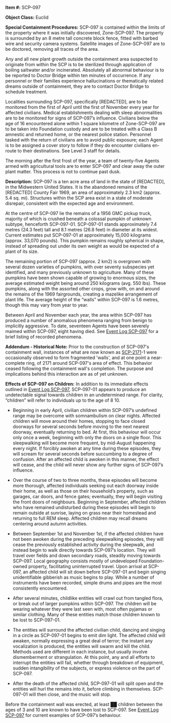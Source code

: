 **Item #:** SCP-097

**Object Class:** Euclid

**Special Containment Procedures:** SCP-097 is contained within the limits of the property where it was initially discovered, Zone-SCP-097. The property is surrounded by an 8 metre tall concrete block fence, fitted with barbed wire and security camera systems. Satellite images of Zone-SCP-097 are to be doctored, removing all traces of the area.

Any and all new plant growth outside the containment area suspected to originate from within the SCP is to be sterilized through application of boiling saltwater and/or incinerated. Absolutely all abnormal behaviour is to be reported to Doctor Bridge within ten minutes of occurrence. If any personnel or their families experience hallucinations or thematically related dreams outside of containment, they are to contact Doctor Bridge to schedule treatment.

Localities surrounding SCP-097, specifically \[REDACTED\], are to be monitored from the first of April until the first of November every year for affected civilians. Medical establishments dealing with sleep abnormalities are to be monitored for signs of SCP-097’s influence. Civilians below the age of 16 encountered alone within 1 square kilometre of Zone-SCP-097 are to be taken into Foundation custody and are to be treated with a Class B amnestic and returned home, or the nearest police station. Personnel tasked with the return of civilians are to avoid public exposure; each Agent is to be assigned a cover story to follow if they do encounter civilians en-route to their destinations. See Level 3 staff for details.

The morning after the first frost of the year, a team of twenty-five Agents armed with agricultural tools are to enter SCP-097 and clear away the outer plant matter. This process is not to continue past dusk.

**Description:** SCP-097 is a ten acre area of land in the state of \[REDACTED\], in the Midwestern United States. It is the abandoned remains of the \[REDACTED\] County Fair 1969, an area of approximately 2.3 km2 (approx. 5.4 sq. mi). Structures within the SCP area exist in a state of moderate disrepair, consistent with the expected age and environment.

At the centre of SCP-097 lie the remains of a 1956 GMC pickup truck, majority of which is crushed beneath a colossal pumpkin of unknown subtype, henceforth SCP-097-01. SCP-097-01 stands approximately 7.4 metres (24.3 feet) tall and 8.1 metres (26.8 feet) in diameter at its widest. Current estimates put SCP-097-01 at approximately 15,000 kilograms (approx. 33,070 pounds). This pumpkin remains roughly spherical in shape, instead of spreading out under its own weight as would be expected of a plant of its size.

The remaining portion of SCP-097 (approx. 2 km2) is overgrown with several dozen varieties of pumpkins, with over seventy subspecies yet identified, and many previously unknown to agriculture. Many of these pumpkins have been shown capable of growing to enormous sizes, the average estimated weight being around 250 kilograms (avg. 550 lbs). These pumpkins, along with the assorted other crops, grow with, on and around the remains of the 1969 fairgrounds, creating a mazelike arrangement of plant life. The average height of the “walls” within SCP-097 is 1.6 metres, though this may vary from year to year.

Between April and November each year, the area within SCP-097 has produced a number of anomalous phenomena ranging from benign to implicitly aggressive. To date, seventeen Agents have been severely maimed within SCP-097, eight having died. See [Event Log SCP-097](/event-log-scp-097) for a brief listing of recorded phenomena.

**Addendum - Historical Note:** Prior to the construction of SCP-097's containment wall, instances of what are now known as [SCP-2171](/scp-2171)\-1 were occasionally observed to form fragmented 'walls', and at one point a near-complete ring, of 2171 around SCP-097's area of effect. This behavior ceased following the containment wall's completion. The purpose and implications behind this interaction are as of yet unknown.

**Effects of SCP-097 on Children:** In addition to its immediate effects outlined in [Event Log SCP-097](/event-log-scp-097), SCP-097-01 appears to produce an undetectable signal towards children in an undetermined range. For clarity, “children” will refer to individuals up to the age of 8 10.

*   Beginning in early April, civilian children within SCP-097’s undefined range may be overcome with somnambulism on clear nights. Affected children will move around their homes, stopping to face closed doorways for several seconds before moving to the next nearest doorway, eventually returning to bed. At first, this behaviour will occur only once a week, beginning with only the doors on a single floor. This sleepwalking will become more frequent, by mid-August happening every night. If forcibly awoken at any time during these episodes, they will scream for several seconds before succumbing to a degree of confusion. After an affected child is awoken in this manner, the effect will cease, and the child will never show any further signs of SCP-097’s influence.

*   Over the course of two to three months, these episodes will become more thorough, affected individuals seeking out each doorway inside their home, as well as those on their household’s property, such as garages, car doors, and fence gates; eventually, they will begin visiting the front doors of neighbours. Beginning in September, affected children who have remained undisturbed during these episodes will begin to remain outside at sunrise, laying on grass near their homestead and returning to full REM sleep. Affected children may recall dreams centering around autumn activities.

*   Between September 1st and November 1st, if the affected children have not been awoken during the preceding sleepwalking episodes, they will cease the previously established activity during the sleepwalk, and instead begin to walk directly towards SCP-097’s location. They will travel over fields and down secondary roads, steadily moving towards SCP-097. Local geography consists mostly of undeveloped Foundation-owned property, facilitating uninterrupted travel. Upon arrival at SCP-097, an affected child will sit down before SCP-097-01 and begin singing unidentifiable gibberish as music begins to play. While a number of instruments have been recorded, simple drums and pipes are the most consistently encountered.

*   After several minutes, childlike entities will crawl out from tangled flora, or break out of larger pumpkins within SCP-097. The children will be wearing whatever they were last seen with, most often pyjamas or similar clothing. Many of these entities match those children known to be lost to SCP-097-01.

*   The entities will surround the affected civilian child, dancing and singing in a circle as SCP-097-01 begins to emit dim light. The affected child will awaken, normally expressing a great deal of terror; the instant any vocalization is produced, the entities will swarm and kill the child. Methods used are different in each instance, but usually involve dismemberment or strangulation. At this point, any and all efforts to interrupt the entities will fail, whether through breakdown of equipment, sudden intangibility of the subjects, or express violence on the part of SCP-097.

*   After the death of the affected child, SCP-097-01 will split open and the entities will hurl the remains into it, before climbing in themselves. SCP-097-01 will then close, and the music will stop.

Before the containment wall was erected, at least ██ children between the ages of 3 and 10 are known to have been lost to SCP-097. See [Event Log SCP-097](/event-log-scp-097) for current examples of SCP-097’s behaviour.
